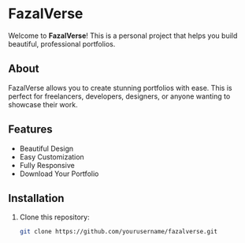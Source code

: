 # FazalVerse

Welcome to **FazalVerse**! This is a personal project that helps you build beautiful, professional portfolios.

## About
FazalVerse allows you to create stunning portfolios with ease. This is perfect for freelancers, developers, designers, or anyone wanting to showcase their work.

## Features
- Beautiful Design
- Easy Customization
- Fully Responsive
- Download Your Portfolio

## Installation

1. Clone this repository:
   ```bash
   git clone https://github.com/yourusername/fazalverse.git
